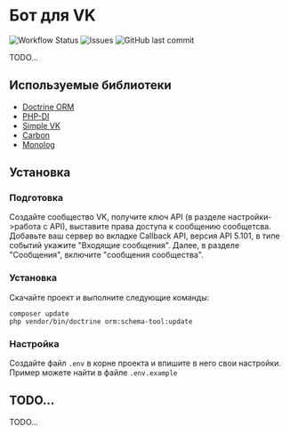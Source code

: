 # Бот для VK
![Workflow Status](https://github.com/Arslav/vk-bot/actions/workflows/php.yml/badge.svg)
![Issues](https://img.shields.io/github/issues/Arslav/vk-bot)
![GitHub last commit](https://img.shields.io/github/last-commit/Arslav/vk-bot)

TODO...

## Используемые библиотеки
* [Doctrine ORM](https://www.doctrine-project.org/projects/orm.html)
* [PHP-DI](https://php-di.org/)
* [Simple VK](https://simplevk.scripthub.ru/v2/)
* [Carbon](https://carbon.nesbot.com/docs/)
* [Monolog](https://github.com/Seldaek/monolog)

## Установка
### Подготовка
Создайте сообщество VK, получите ключ API (в разделе настройки->работа с API), выставите права доступа к сообщению сообщетсва. Добавьте ваш сервер во вкладке Callback API, версия API 5.101, в типе событий укажите "Входящие сообщения". Далее, в разделе "Сообщения", включите "сообщения сообщества".
### Установка
Скачайте проект и выполните следующие команды:
```
composer update
php vendor/bin/doctrine orm:schema-tool:update
```
### Настройка
Создайте файл `.env` в корне проекта и впишите в него свои настройки. Пример можете найти в файле `.env.example`

## TODO...
TODO...